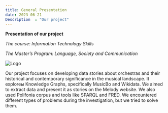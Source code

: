 ```yaml
---
title: General Presentation
date: 2023-06-21
Description  : "Our project"
---
```


**Presentation of our project**

*The course: Information Technology Skills*

*The Master’s Program: Language, Society and Communication*

![Logo](https://getlogo.net/wp-content/uploads/2020/08/alma-mater-studiorum-universita-di-bologna-logo-vector.png)

Our project focuses on developing data stories about orchestras and their historical and contemporary significance in the musical landscape. It exploreы Knowledge Graphs, specifically MusicBo and Wikidata. We aimed to extract data and present it as stories on the Melody website. We also used Polifonia corpus and tools like SPARQL and FRED. We encountered different types of problems during the investigation, but we tried to solve them.

